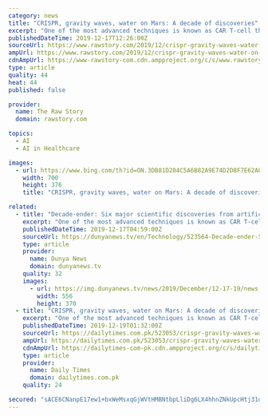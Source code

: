```yaml
---
category: news
title: "CRISPR, gravity waves, water on Mars: A decade of discoveries"
excerpt: "One of the most advanced techniques is known as CAR T-cell therapy, in which a patient’s T-cells — part of their immune ... That could eventually pave the way to “artificial general intelligence,” or a machine capable of performing any tasks humans can, rather than excelling at a single function"
publishedDateTime: 2019-12-17T12:26:00Z
sourceUrl: https://www.rawstory.com/2019/12/crispr-gravity-waves-water-on-mars-a-decade-of-discoveries/
ampUrl: https://www.rawstory.com/2019/12/crispr-gravity-waves-water-on-mars-a-decade-of-discoveries/amp/
cdnAmpUrl: https://www-rawstory-com.cdn.ampproject.org/c/s/www.rawstory.com/2019/12/crispr-gravity-waves-water-on-mars-a-decade-of-discoveries/amp/
type: article
quality: 44
heat: 44
published: false

provider:
  name: The Raw Story
  domain: rawstory.com

topics:
  - AI
  - AI in Healthcare

images:
  - url: https://www.bing.com/th?id=ON.3DB81D204C5A6B82A9E74D2D8F7E62A0
    width: 700
    height: 376
    title: "CRISPR, gravity waves, water on Mars: A decade of discoveries"

related:
  - title: "Decade-ender: Six major scientific discoveries from artificial intelligence to CRISPR era"
    excerpt: "One of the most advanced techniques is known as CAR T-cell therapy, in which a patient’s T-cells -- part of their immune ... AI levels up Machine learning -- what we most commonly mean when talking about \"artificial intelligence\" -- came into its own in the 2010s. Using statistics to identify patterns in vast datasets, machine learning ..."
    publishedDateTime: 2019-12-17T04:59:00Z
    sourceUrl: https://dunyanews.tv/en/Technology/523564-Decade-ender-Six-major-scientific-discoveries-from-artificial-intellige
    type: article
    provider:
      name: Dunya News
      domain: dunyanews.tv
    quality: 32
    images:
      - url: https://img.dunyanews.tv/news/2019/December/12-17-19/news_big_images/523564_19881015.jpg
        width: 556
        height: 370
  - title: "CRISPR, gravity waves, water on Mars: A decade of discoveries"
    excerpt: "One of the most advanced techniques is known as CAR T-cell therapy, in which a patient’s T-cells — part of their immune ... AI levels up Machine learning — what we most commonly mean when talking about “artificial intelligence” — came into its own in the 2010s. Using statistics to identify patterns in vast datasets, machine learning ..."
    publishedDateTime: 2019-12-19T01:32:00Z
    sourceUrl: https://dailytimes.com.pk/523053/crispr-gravity-waves-water-on-mars-a-decade-of-discoveries/
    ampUrl: https://dailytimes.com.pk/523053/crispr-gravity-waves-water-on-mars-a-decade-of-discoveries/amp/
    cdnAmpUrl: https://dailytimes-com-pk.cdn.ampproject.org/c/s/dailytimes.com.pk/523053/crispr-gravity-waves-water-on-mars-a-decade-of-discoveries/amp/
    type: article
    provider:
      name: Daily Times
      domain: dailytimes.com.pk
    quality: 24

secured: "sACE6CNanpE17ew1+bxWeMsxqGjWVtHMBNtbpLliDg6LX4hhnZNkUpcHtj31qRaQ111WtUPrdp55a5G8Jhj2ZbxJ3XRSk+sprBHehusCME5ArkWptJpmaBFlXH6ChE3WnP0GurYECde/Rr5D46LPMEOJ9AvSy1CxOpjs+6rtzP7b9L8MFHaa4NC6BOWuk+5qEe8bu9LxhwGs3KuhULHLW8sOFsUaaOFkX9ji/QsKyUfJXWDbAgtHvnA7VQbSJfFIJiCqSzjq3I2fuU9ZlDUPNw==;LtoTkwVSiUmnS1KMveLiKw=="
---
```


